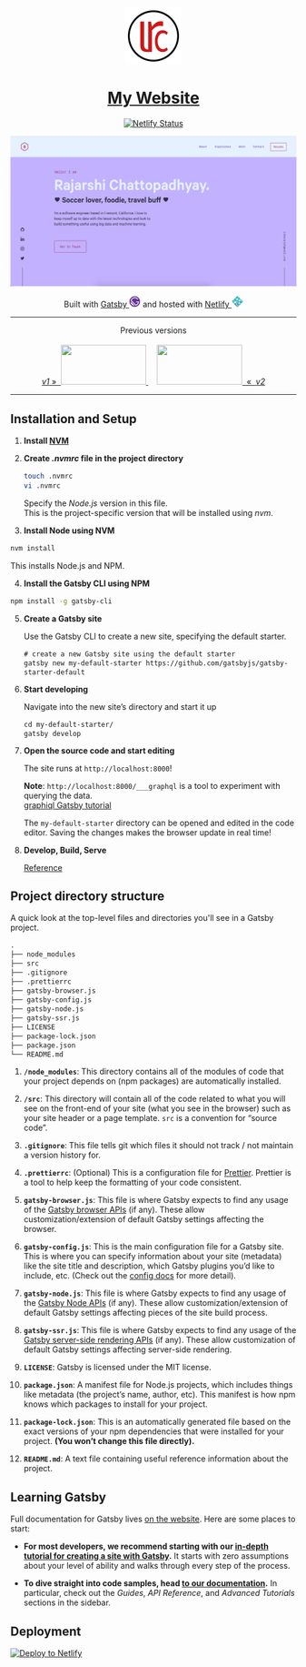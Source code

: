 <div align="center">
  <img alt="Logo" src="src/images/logo.png" width="100" />
</div>
<h1 align="center">
  <a href="https://likarajo.netlify.com" target="_blank">
    My Website
  </a>
</h1>
<p align="center">
  <a href="https://app.netlify.com/sites/likarajo/deploys" target="_blank">
    <img src="https://api.netlify.com/api/v1/badges/eaecc789-757c-4260-9bee-035d2154ab7c/deploy-status" alt="Netlify Status" />
  </a>
</p>

<p align="center">
  <a href="https://likarajo.netlify.com" target="_blank">
    <img src="src/images/og.png" width=800 />
  </a>
</p>

<p align="center">
  Built with <a href="https://www.gatsbyjs.org/" target="_blank">Gatsby
  <img src="src/images/logo_gatsby.png" width=20 /></a> and hosted with <a href="https://www.netlify.com/" target="_blank"> Netlify <img src="src/images/logo_netlify.png" width=20 /></a>
</p>

<hr>

<p align="center">
  Previous versions<br>
  <br>
  <a href="https://likarajo.github.io/website_v1" target="_blank">
    <i>v1</i>&nbsp;&raquo;&nbsp;
    <img src="https://likarajo.github.io/website_v1/website_v1.png" width=150 height=70/>
  </a>
  &nbsp; &nbsp;
  <a href="https://likarajo.github.io/website_v2" target="_blank">
    <img src="https://likarajo.github.io/website_v2/website_v2.png" width=150 height=70/>
    &nbsp;&laquo;&nbsp;
    <i>v2</i>
  </a>
</p>

<hr>

## Installation and Setup
1.  **Install [NVM](http://dev.topheman.com/install-nvm-with-homebrew-to-use-multiple-versions-of-node-and-iojs-easily/)**

2.  **Create *.nvmrc* file in the project directory**

    ```sh
    touch .nvmrc
    vi .nvmrc
    ```
    Specify the *Node.js* version in this file.<br>
    This is the project-specific version that will be installed using *nvm*. 
    
3.  **Install Node using NVM**

   ```sh
   nvm install
   ```
   
   This installs Node.js and NPM.

4.  **Install the Gatsby CLI using NPM**

   ```sh
   npm install -g gatsby-cli
   ```

5.  **Create a Gatsby site**

    Use the Gatsby CLI to create a new site, specifying the default starter.

    ```shell
    # create a new Gatsby site using the default starter
    gatsby new my-default-starter https://github.com/gatsbyjs/gatsby-starter-default
    ```

6.  **Start developing**

    Navigate into the new site’s directory and start it up

    ```shell
    cd my-default-starter/
    gatsby develop
    ```

7.  **Open the source code and start editing**

    The site runs at `http://localhost:8000`!

    **Note**: `http://localhost:8000/___graphql` is a tool to experiment with querying the data.<br>
    [graphiql Gatsby tutorial](https://www.gatsbyjs.org/tutorial/part-five/#introducing-graphiql)

    The `my-default-starter` directory can be opened and edited in the code editor. Saving the changes makes the browser update in real time!
    
8.  **Develop, Build, Serve**

    [Reference](https://www.gatsbyjs.org/tutorial/)

## Project directory structure

A quick look at the top-level files and directories you'll see in a Gatsby project.

    .
    ├── node_modules
    ├── src
    ├── .gitignore
    ├── .prettierrc
    ├── gatsby-browser.js
    ├── gatsby-config.js
    ├── gatsby-node.js
    ├── gatsby-ssr.js
    ├── LICENSE
    ├── package-lock.json
    ├── package.json
    └── README.md

1.  **`/node_modules`**: This directory contains all of the modules of code that your project depends on (npm packages) are automatically installed.

2.  **`/src`**: This directory will contain all of the code related to what you will see on the front-end of your site (what you see in the browser) such as your site header or a page template. `src` is a convention for “source code”.

3.  **`.gitignore`**: This file tells git which files it should not track / not maintain a version history for.

4.  **`.prettierrc`**: (Optional) This is a configuration file for [Prettier](https://prettier.io/). Prettier is a tool to help keep the formatting of your code consistent.

5.  **`gatsby-browser.js`**: This file is where Gatsby expects to find any usage of the [Gatsby browser APIs](https://www.gatsbyjs.org/docs/browser-apis/) (if any). These allow customization/extension of default Gatsby settings affecting the browser.

6.  **`gatsby-config.js`**: This is the main configuration file for a Gatsby site. This is where you can specify information about your site (metadata) like the site title and description, which Gatsby plugins you’d like to include, etc. (Check out the [config docs](https://www.gatsbyjs.org/docs/gatsby-config/) for more detail).

7.  **`gatsby-node.js`**: This file is where Gatsby expects to find any usage of the [Gatsby Node APIs](https://www.gatsbyjs.org/docs/node-apis/) (if any). These allow customization/extension of default Gatsby settings affecting pieces of the site build process.

8.  **`gatsby-ssr.js`**: This file is where Gatsby expects to find any usage of the [Gatsby server-side rendering APIs](https://www.gatsbyjs.org/docs/ssr-apis/) (if any). These allow customization of default Gatsby settings affecting server-side rendering.

9.  **`LICENSE`**: Gatsby is licensed under the MIT license.

10. **`package.json`**: A manifest file for Node.js projects, which includes things like metadata (the project’s name, author, etc). This manifest is how npm knows which packages to install for your project.

11. **`package-lock.json`**: This is an automatically generated file based on the exact versions of your npm dependencies that were installed for your project. **(You won’t change this file directly).**

12. **`README.md`**: A text file containing useful reference information about the project.

## Learning Gatsby

Full documentation for Gatsby lives [on the website](https://www.gatsbyjs.org/). Here are some places to start:

- **For most developers, we recommend starting with our [in-depth tutorial for creating a site with Gatsby](https://www.gatsbyjs.org/tutorial/).** It starts with zero assumptions about your level of ability and walks through every step of the process.

- **To dive straight into code samples, head [to our documentation](https://www.gatsbyjs.org/docs/).** In particular, check out the _Guides_, _API Reference_, and _Advanced Tutorials_ sections in the sidebar.

## Deployment

[![Deploy to Netlify](https://www.netlify.com/img/deploy/button.svg)](https://app.netlify.com/start/deploy?repository=https://github.com/gatsbyjs/gatsby-starter-default)
